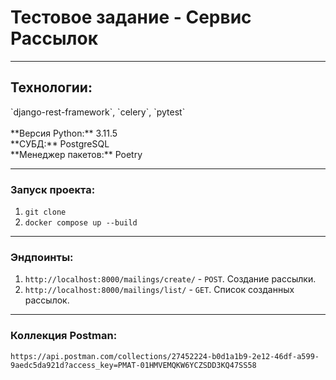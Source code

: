 <h1>Тестовое задание - Сервис Рассылок</h1>

<hr>

<h2>Технологии:</h2>
`django-rest-framework`, `celery`, `pytest`
<br><br>
**Версия Python:** 3.11.5
<br>
**СУБД:** PostgreSQL
<br>
**Менеджер пакетов:** Poetry


<hr>
<h3>Запуск проекта: </h3>

1. `git clone`
2. `docker compose up --build`

<hr>
<h3>Эндпоинты:</h3>

1. `http://localhost:8000/mailings/create/` - `POST`. Создание рассылки. 
2. `http://localhost:8000/mailings/list/` - `GET`. Список созданных рассылок.

<hr>

<h3>
Коллекция Postman:
</h3>

`https://api.postman.com/collections/27452224-b0d1a1b9-2e12-46df-a599-9aedc5da921d?access_key=PMAT-01HMVEMQKW6YCZSDD3KQ47SS58`